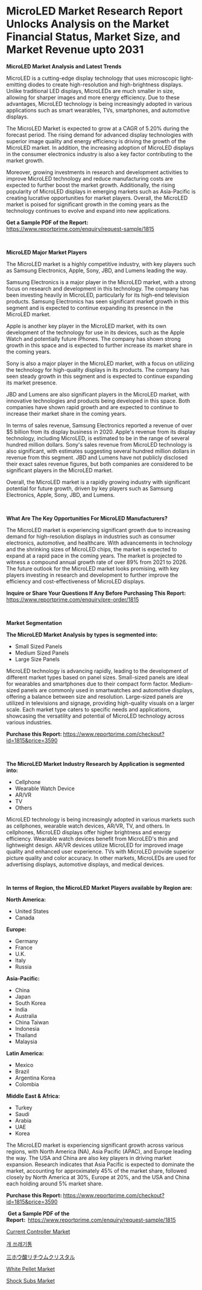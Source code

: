 <p><h1>MicroLED Market Research Report Unlocks Analysis on the Market Financial Status, Market Size, and Market Revenue upto 2031</h1></p><p><strong>MicroLED Market Analysis and Latest Trends</strong></p>
<p><p>MicroLED is a cutting-edge display technology that uses microscopic light-emitting diodes to create high-resolution and high-brightness displays. Unlike traditional LED displays, MicroLEDs are much smaller in size, allowing for sharper images and more energy efficiency. Due to these advantages, MicroLED technology is being increasingly adopted in various applications such as smart wearables, TVs, smartphones, and automotive displays.</p><p>The MicroLED Market is expected to grow at a CAGR of 5.20% during the forecast period. The rising demand for advanced display technologies with superior image quality and energy efficiency is driving the growth of the MicroLED market. In addition, the increasing adoption of MicroLED displays in the consumer electronics industry is also a key factor contributing to the market growth.</p><p>Moreover, growing investments in research and development activities to improve MicroLED technology and reduce manufacturing costs are expected to further boost the market growth. Additionally, the rising popularity of MicroLED displays in emerging markets such as Asia-Pacific is creating lucrative opportunities for market players. Overall, the MicroLED market is poised for significant growth in the coming years as the technology continues to evolve and expand into new applications.</p></p>
<p><strong>Get a Sample PDF of the Report:&nbsp;</strong> <a href="https://www.reportprime.com/enquiry/request-sample/1815">https://www.reportprime.com/enquiry/request-sample/1815</a></p>
<p>&nbsp;</p>
<p><strong>MicroLED Major Market Players</strong></p>
<p><p>The MicroLED market is a highly competitive industry, with key players such as Samsung Electronics, Apple, Sony, JBD, and Lumens leading the way. </p><p>Samsung Electronics is a major player in the MicroLED market, with a strong focus on research and development in this technology. The company has been investing heavily in MicroLED, particularly for its high-end television products. Samsung Electronics has seen significant market growth in this segment and is expected to continue expanding its presence in the MicroLED market.</p><p>Apple is another key player in the MicroLED market, with its own development of the technology for use in its devices, such as the Apple Watch and potentially future iPhones. The company has shown strong growth in this space and is expected to further increase its market share in the coming years.</p><p>Sony is also a major player in the MicroLED market, with a focus on utilizing the technology for high-quality displays in its products. The company has seen steady growth in this segment and is expected to continue expanding its market presence.</p><p>JBD and Lumens are also significant players in the MicroLED market, with innovative technologies and products being developed in this space. Both companies have shown rapid growth and are expected to continue to increase their market share in the coming years.</p><p>In terms of sales revenue, Samsung Electronics reported a revenue of over $5 billion from its display business in 2020. Apple's revenue from its display technology, including MicroLED, is estimated to be in the range of several hundred million dollars. Sony's sales revenue from MicroLED technology is also significant, with estimates suggesting several hundred million dollars in revenue from this segment. JBD and Lumens have not publicly disclosed their exact sales revenue figures, but both companies are considered to be significant players in the MicroLED market. </p><p>Overall, the MicroLED market is a rapidly growing industry with significant potential for future growth, driven by key players such as Samsung Electronics, Apple, Sony, JBD, and Lumens.</p></p>
<p>&nbsp;</p>
<p><strong>What Are The Key Opportunities For MicroLED Manufacturers?</strong></p>
<p><p>The MicroLED market is experiencing significant growth due to increasing demand for high-resolution displays in industries such as consumer electronics, automotive, and healthcare. With advancements in technology and the shrinking sizes of MicroLED chips, the market is expected to expand at a rapid pace in the coming years. The market is projected to witness a compound annual growth rate of over 89% from 2021 to 2026. The future outlook for the MicroLED market looks promising, with key players investing in research and development to further improve the efficiency and cost-effectiveness of MicroLED displays.</p></p>
<p><strong>Inquire or Share Your Questions If Any Before Purchasing This Report:</strong> <a href="https://www.reportprime.com/enquiry/pre-order/1815">https://www.reportprime.com/enquiry/pre-order/1815</a></p>
<p>&nbsp;</p>
<p><strong>Market Segmentation</strong></p>
<p><strong>The MicroLED Market Analysis by types is segmented into:</strong></p>
<p><ul><li>Small Sized Panels</li><li>Medium Sized Panels</li><li>Large Size Panels</li></ul></p>
<p><p>MicroLED technology is advancing rapidly, leading to the development of different market types based on panel sizes. Small-sized panels are ideal for wearables and smartphones due to their compact form factor. Medium-sized panels are commonly used in smartwatches and automotive displays, offering a balance between size and resolution. Large-sized panels are utilized in televisions and signage, providing high-quality visuals on a larger scale. Each market type caters to specific needs and applications, showcasing the versatility and potential of MicroLED technology across various industries.</p></p>
<p><strong>Purchase this Report:&nbsp;</strong><a href="https://www.reportprime.com/checkout?id=1815&price=3590">https://www.reportprime.com/checkout?id=1815&price=3590</a></p>
<p>&nbsp;</p>
<p><strong>The MicroLED Market Industry Research by Application is segmented into:</strong></p>
<p><ul><li>Cellphone</li><li>Wearable Watch Device</li><li>AR/VR</li><li>TV</li><li>Others</li></ul></p>
<p><p>MicroLED technology is being increasingly adopted in various markets such as cellphones, wearable watch devices, AR/VR, TV, and others. In cellphones, MicroLED displays offer higher brightness and energy efficiency. Wearable watch devices benefit from MicroLED's thin and lightweight design. AR/VR devices utilize MicroLED for improved image quality and enhanced user experience. TVs with MicroLED provide superior picture quality and color accuracy. In other markets, MicroLEDs are used for advertising displays, automotive displays, and medical devices.</p></p>
<p>&nbsp;</p>
<p><strong>In terms of Region, the MicroLED Market Players available by Region are:</strong></p>
<p>
    <p> <strong> North America: </strong>
        <ul>
            <li>United States</li>
            <li>Canada</li>
        </ul>
        </p> 
    <p> <strong> Europe: </strong>
        <ul>
            <li>Germany</li>
            <li>France</li>
            <li>U.K.</li>
            <li>Italy</li>
            <li>Russia</li>
        </ul>
        </p> 
    <p> <strong> Asia-Pacific: </strong>
        <ul>
            <li>China</li>
            <li>Japan</li>
            <li>South Korea</li>
            <li>India</li>
            <li>Australia</li>
            <li>China Taiwan</li>
            <li>Indonesia</li>
            <li>Thailand</li>
            <li>Malaysia</li>
        </ul>
        </p> 
    <p> <strong> Latin America: </strong>
        <ul>
            <li>Mexico</li>
            <li>Brazil</li>
            <li>Argentina Korea</li>
            <li>Colombia</li>
        </ul>
        </p> 
    <p> <strong> Middle East & Africa: </strong>
        <ul>
            <li>Turkey</li>
            <li>Saudi</li>
            <li>Arabia</li>
            <li>UAE</li>
            <li>Korea</li>
        </ul>
    </p>
    </p>
<p><p>The MicroLED market is experiencing significant growth across various regions, with North America (NA), Asia Pacific (APAC), and Europe leading the way. The USA and China are also key players in driving market expansion. Research indicates that Asia Pacific is expected to dominate the market, accounting for approximately 45% of the market share, followed closely by North America at 30%, Europe at 20%, and the USA and China each holding around 5% market share.</p></p>
<p><strong>Purchase this Report: </strong><a href="https://www.reportprime.com/checkout?id=1815&price=3590">https://www.reportprime.com/checkout?id=1815&price=3590</a></p>
<p>&nbsp;<strong>Get a Sample PDF of the Report:&nbsp;&nbsp;</strong><a href="https://www.reportprime.com/enquiry/request-sample/1815">https://www.reportprime.com/enquiry/request-sample/1815</a></p>
<p><strong></strong></p>
<p><p><a href="https://github.com/marloy8/Market-Research-Report-List-3/blob/main/current-controller-market.md">Current Controller Market</a></p><p><a href="https://medium.com/@witoldadamczyk1904/%EA%B0%9C-%EC%93%B0%EB%A0%88%EA%B8%B0%ED%86%B5-%EC%8B%9C%EC%9E%A5%EC%9D%80-%EC%8B%9C%EC%9E%A5-%EC%A0%90%EC%9C%A0%EC%9C%A8-%EC%8B%9C%EC%9E%A5-%EB%8F%99%ED%96%A5-%EB%B0%8F-%EC%8B%9C%EC%9E%A5-%EC%84%B1%EC%9E%A5%EC%97%90-%EB%8C%80%ED%95%9C-%EC%A0%95%EB%B3%B4%EB%A5%BC-%EC%A0%9C%EA%B3%B5%ED%95%A9%EB%8B%88%EB%8B%A4-5d4b78f627da">개 쓰레기통</a></p><p><a href="https://github.com/KaydenJohns1964/Market-Research-Report-List-1/blob/main/367085610389.md">三ホウ酸リチウムクリスタル</a></p><p><a href="https://copper-carbon-84f.notion.site/White-Pellet-Market-Dynamics-2024-2031-Also-about-Its-Market-Trends-Projections-and-Opportunities-afb2afb007dd43449cc0c37031f25412">White Pellet Market</a></p><p><a href="https://view.publitas.com/reportprime-1/shock-subs-market-size-and-examines-its-market-scope-with-a-primary-focus-on-growth-opportunities-and-forecasted-trends-spanning-from-2024-to-2031/">Shock Subs Market</a></p></p>